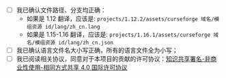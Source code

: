 - [ ] 我已确认文件路径、分支均正确：
    - 如果是 1.12 翻译，应该是: `projects/1.12.2/assets/curseforge 域名/模组资源 id/lang/zh_cn.lang`
    - 如果是 1.15-1.16 翻译，应该是: `projects/1.16.1/assets/curseforge 域名/模组资源 id/lang/zh_cn.json`
- [ ] 我已确认语言文件名大小写正确，所有的语言文件全为小写；
- [ ] 我已阅读相关协议，同意对于本项目的贡献的许可协议：[知识共享署名-非商业性使用-相同方式共享 4.0 国际许可协议](https://github.com/CFPAOrg/Minecraft-Mod-Language-Package/blob/1.10.2/LICENSE)
